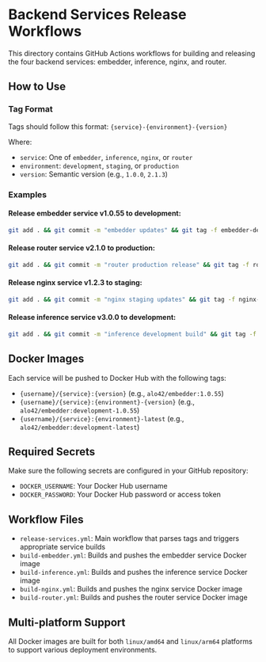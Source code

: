 # Backend Services Release Workflows

This directory contains GitHub Actions workflows for building and releasing the four backend services: embedder, inference, nginx, and router.

## How to Use

### Tag Format
Tags should follow this format: `{service}-{environment}-{version}`

Where:
- `service`: One of `embedder`, `inference`, `nginx`, or `router`
- `environment`: `development`, `staging`, or `production`
- `version`: Semantic version (e.g., `1.0.0`, `2.1.3`)

### Examples

#### Release embedder service v1.0.55 to development:
```bash
git add . && git commit -m "embedder updates" && git tag -f embedder-development-1.0.55 && git push -f origin embedder-development-1.0.55
```

#### Release router service v2.1.0 to production:
```bash
git add . && git commit -m "router production release" && git tag -f router-production-2.1.0 && git push -f origin router-production-2.1.0
```

#### Release nginx service v1.2.3 to staging:
```bash
git add . && git commit -m "nginx staging updates" && git tag -f nginx-staging-1.2.3 && git push -f origin nginx-staging-1.2.3
```

#### Release inference service v3.0.0 to development:
```bash
git add . && git commit -m "inference development build" && git tag -f inference-development-3.0.0 && git push -f origin inference-development-3.0.0
```

## Docker Images

Each service will be pushed to Docker Hub with the following tags:
- `{username}/{service}:{version}` (e.g., `alo42/embedder:1.0.55`)
- `{username}/{service}:{environment}-{version}` (e.g., `alo42/embedder:development-1.0.55`)
- `{username}/{service}:{environment}-latest` (e.g., `alo42/embedder:development-latest`)

## Required Secrets

Make sure the following secrets are configured in your GitHub repository:
- `DOCKER_USERNAME`: Your Docker Hub username
- `DOCKER_PASSWORD`: Your Docker Hub password or access token

## Workflow Files

- `release-services.yml`: Main workflow that parses tags and triggers appropriate service builds
- `build-embedder.yml`: Builds and pushes the embedder service Docker image
- `build-inference.yml`: Builds and pushes the inference service Docker image  
- `build-nginx.yml`: Builds and pushes the nginx service Docker image
- `build-router.yml`: Builds and pushes the router service Docker image

## Multi-platform Support

All Docker images are built for both `linux/amd64` and `linux/arm64` platforms to support various deployment environments.
